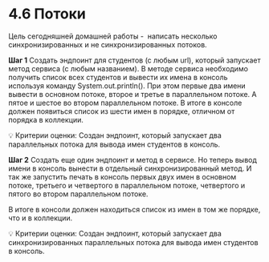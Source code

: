 # 4.6 Потоки
Цель сегодняшней домашней работы -  написать несколько синхронизированных и не синхронизированных потоков.

**Шаг 1**
Создать эндпоинт для студентов (с любым url), который запускает метод сервиса (с любым названием).
В методе сервиса необходимо получить список всех студентов 
и вывести их имена в консоль используя команду System.out.println(). 
При этом первые два имени вывести в основном потоке, второе и третье в параллельном потоке. 
А пятое и шестое во втором параллельном потоке. 
В итоге в консоле должен появиться список из шести имен в порядке, отличном от порядка в коллекции.

💡 Критерии оценки: Создан эндпоинт, который запускает два параллельных потока для вывода имен студентов в консоль.


**Шаг 2**
Создать еще один эндпоинт и метод в сервисе. 
Но теперь вывод имени в консоль вынести в отдельный синхронизированный метод. 
И так же запустить печать в консоль первых двух имен в основном потоке, 
третьего и четвертого в параллельном потоке, четвертого и пятого во втором параллельном потоке.

В итоге в консоли должен находиться список из имен в том же порядке, что и в коллекции.

💡 Критерии оценки: Создан эндпоинт, 
который запускает два синхронизированных параллельных потока для вывода имен студентов в консоль.
